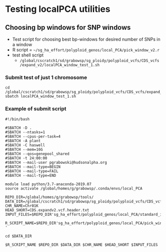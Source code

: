 # Testing localPCA utilities

## Choosing bp windows for SNP windows
* Test script for choosing best bp-windows for desired number of SNPs in a window
* R script = `~/sg_ha_effort/polyploid_genos/local_PCA/pick_window_v2.r`
* test shell script
  * `/global/cscratch1/sd/grabowsp/sg_ploidy/polyploid_vcfs/CDS_vcfs/expand_v2/localPCA_window_test_1.sh`
### Submit test of just 1 chromosome
```
cd /global/cscratch1/sd/grabowsp/sg_ploidy/polyploid_vcfs/CDS_vcfs/expand_v2
sbatch localPCA_window_test_1.sh
```
### Example of submit script
```
#!/bin/bash

#SBATCH -D .
#SBATCH --ntasks=1
#SBATCH --cpus-per-task=4
#SBATCH -A plant
#SBATCH -C haswell
#SBATCH --mem=16G
#SBATCH --qos=genepool_shared
#SBATCH -t 24:00:00
#SBATCH --mail-user pgrabowski@hudsonalpha.org
#SBATCH --mail-type=BEGIN
#SBATCH --mail-type=FAIL
#SBATCH --mail-type=END

module load python/3.7-anaconda-2019.07
source activate /global/homes/g/grabowsp/.conda/envs/local_PCA

REPO_DIR=/global/homes/g/grabowsp/tools/
DATA_DIR=/global/cscratch1/sd/grabowsp/sg_ploidy/polyploid_vcfs/CDS_vcfs/expand_v2/
CHR_NAME=Chr01K
HEAD_SHORT=CDS.expandv2.vcf.header.txt
INPUT_FILES=$REPO_DIR'sg_ha_effort/polyploid_genos/local_PCA/standard_input_files.r'

R_SCRIPT_NAME=$REPO_DIR'sg_ha_effort/polyploid_genos/local_PCA/pick_window_v2.r '

cd $DATA_DIR

$R_SCRIPT_NAME $REPO_DIR $DATA_DIR $CHR_NAME $HEAD_SHORT $INPUT_FILES



```
